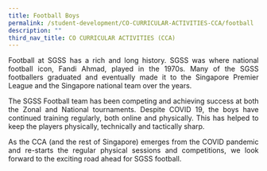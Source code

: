 ```yaml
---
title: Football Boys
permalink: /student-development/CO-CURRICULAR-ACTIVITIES-CCA/football
description: ""
third_nav_title: CO CURRICULAR ACTIVITIES (CCA)
---
```

<p style="text-align: justify;"> Football at SGSS has a rich and long history. SGSS was where national football icon, Fandi Ahmad, played in the 1970s. Many of the SGSS footballers graduated and eventually made it to the Singapore Premier League and the Singapore national team over the years. </p>

<p style="text-align: justify;"> The SGSS Football team has been competing and achieving success at both the Zonal and National tournaments. Despite COVID 19, the boys have continued training regularly, both online and physically. This has helped to keep the players physically, technically and tactically sharp. </p>

<p style="text-align: justify;"> As the CCA (and the rest of Singapore) emerges from the COVID pandemic and re-starts the regular physical sessions and competitions, we look forward to the exciting road ahead for SGSS football. </p>